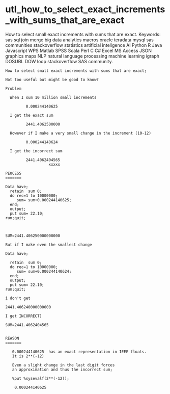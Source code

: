 # utl_how_to_select_exact_increments_with_sums_that_are_exact
How to select small exact increments with sums that are exact.  Keywords: sas sql join merge big data analytics macros oracle teradata mysql sas communities stackoverflow statistics artificial inteligence AI Python R Java Javascript WPS Matlab SPSS Scala Perl C C# Excel MS Access JSON graphics maps NLP natural language processing machine learning igraph DOSUBL DOW loop stackoverflow SAS community.

    How to select small exact increments with sums that are exact;

    Not too useful but might be good to know?

    Problem

      When I sum 10 million small increments

             0.000244140625

      I get the exact sum

             2441.4062500000

      However if I make a very small change in the increment (10-12)

             0.000244140624

      I get the incorrect sum

             2441.4062404565
                       xxxxx

    PEOCESS
    =======

    Data have;
      retain  sum 0;
      do rec=1 to 10000000;
         sum= sum+0.000244140625;
      end;
      output;
      put sum= 22.10;
    run;quit;



    SUM=2441.406250000000000

    But if I make even the smallest change

    Data have;

      retain  sum 0;
      do rec=1 to 10000000;
         sum= sum+0.000244140624;
      end;
      output;
      put sum= 22.10;
    run;quit;

    i don't get

    2441.406240000000000

    I get INCORRECT)

    SUM=2441.4062404565


    REASON
    =======

       0.000244140625  has an exact representation in IEEE floats.
       It is 2**(-12)

       Even a slight change in the last digit forces
       an approximation and thus the incorrect sum;

       %put %sysevalf(2**(-12));

        0.000244140625
